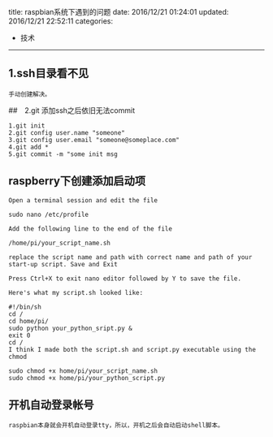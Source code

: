 title: raspbian系统下遇到的问题
date: 2016/12/21 01:24:01
updated: 2016/12/21 22:52:11
categories:
- 技术
---
## 1.ssh目录看不见
    手动创建解决。
##　2.git 添加ssh之后依旧无法commit

    1.git init
    2.git config user.name "someone"
    3.git config user.email "someone@someplace.com"
    4.git add *
    5.git commit -m "some init msg


## raspberry下创建添加启动项


    Open a terminal session and edit the file
    
    sudo nano /etc/profile
    
    Add the following line to the end of the file
    
    /home/pi/your_script_name.sh
    
    replace the script name and path with correct name and path of your start-up script. Save and Exit
    
    Press Ctrl+X to exit nano editor followed by Y to save the file.
    
    Here's what my script.sh looked like:
    
    #!/bin/sh
    cd /
    cd home/pi/
    sudo python your_python_sript.py &
    exit 0
    cd /
    I think I made both the script.sh and script.py executable using the chmod
    
    sudo chmod +x home/pi/your_script_name.sh
    sudo chmod +x home/pi/your_python_script.py
    
    
## 开机自动登录帐号
    
    raspbian本身就会开机自动登录tty，所以，开机之后会自动启动shell脚本。